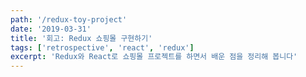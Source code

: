 ```yaml
---
path: '/redux-toy-project'
date: '2019-03-31'
title: '회고: Redux 쇼핑몰 구현하기'
tags: ['retrospective', 'react', 'redux']
excerpt: 'Redux와 React로 쇼핑몰 프로젝트를 하면서 배운 점을 정리해 봅니다'
---
```


